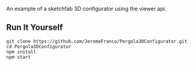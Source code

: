 An example of a sketchfab 3D configurator using the viewer api.

## Run It Yourself

```
git clone https://github.com/JeromeFranco/Pergola3DConfigurator.git
cd Pergola3DConfigurator
npm install
npm start
```
